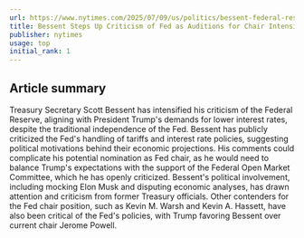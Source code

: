 ```yaml
---
url: https://www.nytimes.com/2025/07/09/us/politics/bessent-federal-reserve-chair.html
title: Bessent Steps Up Criticism of Fed as Auditions for Chair Intensify
publisher: nytimes
usage: top
initial_rank: 1
---
```

## Article summary
Treasury Secretary Scott Bessent has intensified his criticism of the Federal Reserve, aligning with President Trump's demands for lower interest rates, despite the traditional independence of the Fed. Bessent has publicly criticized the Fed's handling of tariffs and interest rate policies, suggesting political motivations behind their economic projections. His comments could complicate his potential nomination as Fed chair, as he would need to balance Trump's expectations with the support of the Federal Open Market Committee, which he has openly criticized. Bessent's political involvement, including mocking Elon Musk and disputing economic analyses, has drawn attention and criticism from former Treasury officials. Other contenders for the Fed chair position, such as Kevin M. Warsh and Kevin A. Hassett, have also been critical of the Fed's policies, with Trump favoring Bessent over current chair Jerome Powell.
